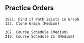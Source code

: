 
## Practice Orders
~~~
1971. Find if Path Exists in Graph
133. Clone Graph (Medium)
~~~

~~~
207. Course Schedule (Medium)
210. Course Schedule II (Medium)
~~~
